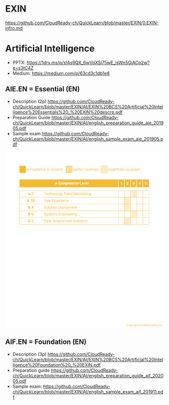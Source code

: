 # EXIN
https://github.com/CloudReady-ch/QuickLearn/blob/master/EXIN/0.EXIN-infro.md
# Artificial Intelligence
* PPTX: https://1drv.ms/p/s!As9QX_6wVqXSi75wE_isWn5GiACp2w?e=s3tC4Z
* Medium: https://medium.com/p/63cd3c1db1e8

## AIE.EN = Essential (EN)
* Description (2p) https://github.com/CloudReady-ch/QuickLearn/blob/master/EXIN/AI/EXIN%20BCS%20Artificial%20Intelligence%20Essentials%20_%20EXIN%20descrp.pdf
* Preparation Guide https://github.com/CloudReady-ch/QuickLearn/blob/master/EXIN/AI/english_preparation_guide_aie_201905.pdf
* Sample exam https://github.com/CloudReady-ch/QuickLearn/blob/master/EXIN/AI/english_sample_exam_aie_201905.pdf

![e-CF](https://raw.githubusercontent.com/CloudReady-ch/QuickLearn/master/EXIN/AI/english_e-CF_mapping_aie_201905.png)


## AIF.EN = Foundation (EN)
* Description (3p) https://github.com/CloudReady-ch/QuickLearn/blob/master/EXIN/AI/EXIN%20BCS%20Artificial%20Intelligence%20Foundation%20_%20EXIN.pdf
* Preparation guide https://github.com/CloudReady-ch/QuickLearn/blob/master/EXIN/AI/english_preparation_guide_aif_202005.pdf
* Sample exam: https://github.com/CloudReady-ch/QuickLearn/blob/master/EXIN/AI/english_sample_exam_aif_201911.pdf

